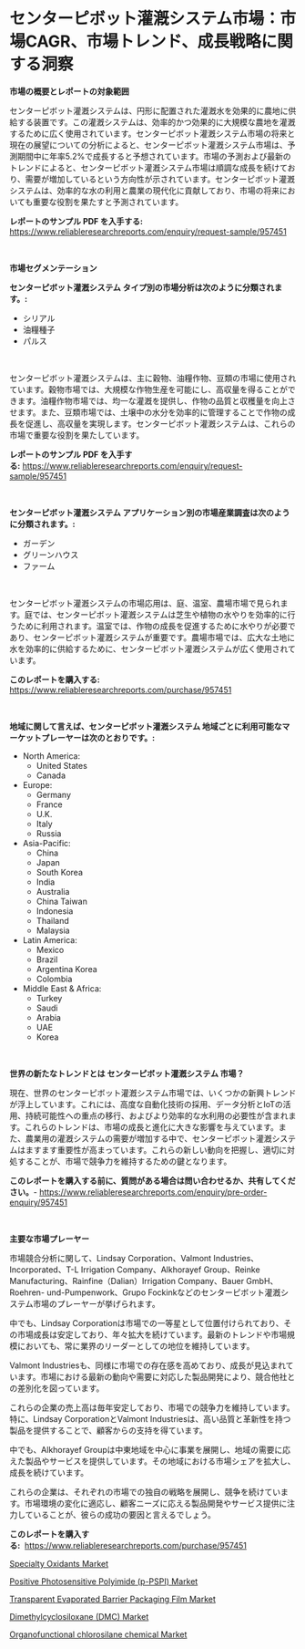 <p><h1>センターピボット灌漑システム市場：市場CAGR、市場トレンド、成長戦略に関する洞察</h1></p><p><strong>市場の概要とレポートの対象範囲</strong></p>
<p><p>センターピボット灌漑システムは、円形に配置された灌漑水を効果的に農地に供給する装置です。この灌漑システムは、効率的かつ効果的に大規模な農地を灌漑するために広く使用されています。センターピボット灌漑システム市場の将来と現在の展望についての分析によると、センターピボット灌漑システム市場は、予測期間中に年率5.2%で成長すると予想されています。市場の予測および最新のトレンドによると、センターピボット灌漑システム市場は順調な成長を続けており、需要が増加しているという方向性が示されています。センターピボット灌漑システムは、効率的な水の利用と農業の現代化に貢献しており、市場の将来においても重要な役割を果たすと予測されています。</p></p>
<p><strong>レポートのサンプル PDF を入手する:</strong> <a href="https://www.reliableresearchreports.com/enquiry/request-sample/957451">https://www.reliableresearchreports.com/enquiry/request-sample/957451</a></p>
<p>&nbsp;</p>
<p><strong>市場セグメンテーション</strong></p>
<p><strong>センターピボット灌漑システム タイプ別の市場分析は次のように分類されます。:</strong></p>
<p><ul><li>シリアル</li><li>油糧種子</li><li>パルス</li></ul></p>
<p>&nbsp;</p>
<p><p>センターピボット灌漑システムは、主に穀物、油糧作物、豆類の市場に使用されています。穀物市場では、大規模な作物生産を可能にし、高収量を得ることができます。油糧作物市場では、均一な灌漑を提供し、作物の品質と収穫量を向上させます。また、豆類市場では、土壌中の水分を効率的に管理することで作物の成長を促進し、高収量を実現します。センターピボット灌漑システムは、これらの市場で重要な役割を果たしています。</p></p>
<p><strong>レポートのサンプル PDF を入手する:</strong>&nbsp;<a href="https://www.reliableresearchreports.com/enquiry/request-sample/957451">https://www.reliableresearchreports.com/enquiry/request-sample/957451</a></p>
<p>&nbsp;</p>
<p><strong> センターピボット灌漑システム アプリケーション別の市場産業調査は次のように分類されます。:</strong></p>
<p><ul><li>ガーデン</li><li>グリーンハウス</li><li>ファーム</li></ul></p>
<p>&nbsp;</p>
<p><p>センターピボット灌漑システムの市場応用は、庭、温室、農場市場で見られます。庭では、センターピボット灌漑システムは芝生や植物の水やりを効率的に行うために利用されます。温室では、作物の成長を促進するために水やりが必要であり、センターピボット灌漑システムが重要です。農場市場では、広大な土地に水を効率的に供給するために、センターピボット灌漑システムが広く使用されています。</p></p>
<p><strong>このレポートを購入する:</strong>&nbsp; <a href="https://www.reliableresearchreports.com/purchase/957451">https://www.reliableresearchreports.com/purchase/957451</a></p>
<p>&nbsp;</p>
<p><strong>地域に関して言えば、センターピボット灌漑システム 地域ごとに利用可能なマーケットプレーヤーは次のとおりです。:</strong></p>
<p><ul>
    <li>
        North America:
        <ul>
            <li>United States</li>
            <li>Canada</li>
        </ul>
    </li>
    <li>
        Europe:
        <ul>
            <li>Germany</li>
            <li>France</li>
            <li>U.K.</li>
            <li>Italy</li>
            <li>Russia</li>
        </ul>
    </li>
    <li>
        Asia-Pacific:
        <ul>
            <li>China</li>
            <li>Japan</li>
            <li>South Korea</li>
            <li>India</li>
            <li>Australia</li>
            <li>China Taiwan</li>
            <li>Indonesia</li>
            <li>Thailand</li>
            <li>Malaysia</li>
        </ul>
    </li>
    <li>
        Latin America:
        <ul>
            <li>Mexico</li>
            <li>Brazil</li>
            <li>Argentina Korea</li>
            <li>Colombia</li>
        </ul>
    </li>
    <li>
        Middle East & Africa:
        <ul>
            <li>Turkey</li>
            <li>Saudi</li>
            <li>Arabia</li>
            <li>UAE</li>
            <li>Korea</li>
        </ul>
    </li>
    </ul></p>
<p>&nbsp;</p>
<p><strong>世界の新たなトレンドとは センターピボット灌漑システム 市場？</strong></p>
<p><p>現在、世界のセンターピボット灌漑システム市場では、いくつかの新興トレンドが浮上しています。これには、高度な自動化技術の採用、データ分析とIoTの活用、持続可能性への重点の移行、およびより効率的な水利用の必要性が含まれます。これらのトレンドは、市場の成長と進化に大きな影響を与えています。また、農業用の灌漑システムの需要が増加する中で、センターピボット灌漑システムはますます重要性が高まっています。これらの新しい動向を把握し、適切に対処することが、市場で競争力を維持するための鍵となります。</p></p>
<p><strong>このレポートを購入する前に、質問がある場合は問い合わせるか、共有してください。</strong>- <a href="https://www.reliableresearchreports.com/enquiry/pre-order-enquiry/957451">https://www.reliableresearchreports.com/enquiry/pre-order-enquiry/957451</a></p>
<p>&nbsp;</p>
<p><strong>主要な市場プレーヤー</strong></p>
<p><p>市場競合分析に関して、Lindsay Corporation、Valmont Industries、Incorporated、T-L Irrigation Company、Alkhorayef Group、Reinke Manufacturing、Rainfine（Dalian）Irrigation Company、Bauer GmbH、Roehren- und-Pumpenwork、Grupo Fockinkなどのセンターピボット灌漑システム市場のプレーヤーが挙げられます。</p><p>中でも、Lindsay Corporationは市場での一等星として位置付けられており、その市場成長は安定しており、年々拡大を続けています。最新のトレンドや市場規模においても、常に業界のリーダーとしての地位を維持しています。</p><p>Valmont Industriesも、同様に市場での存在感を高めており、成長が見込まれています。市場における最新の動向や需要に対応した製品開発により、競合他社との差別化を図っています。</p><p>これらの企業の売上高は毎年安定しており、市場での競争力を維持しています。特に、Lindsay CorporationとValmont Industriesは、高い品質と革新性を持つ製品を提供することで、顧客からの支持を得ています。</p><p>中でも、Alkhorayef Groupは中東地域を中心に事業を展開し、地域の需要に応えた製品やサービスを提供しています。その地域における市場シェアを拡大し、成長を続けています。</p><p>これらの企業は、それぞれの市場での独自の戦略を展開し、競争を続けています。市場環境の変化に適応し、顧客ニーズに応える製品開発やサービス提供に注力していることが、彼らの成功の要因と言えるでしょう。</p></p>
<p><strong>このレポートを購入する:</strong>&nbsp;&nbsp;<a href="https://www.reliableresearchreports.com/purchase/957451">https://www.reliableresearchreports.com/purchase/957451</a></p>
<p><p><a href="https://github.com/Sherrillcrooksxa8i18ucf2m/Market-Research-Report-List-1/blob/main/specialty-oxidants-market.md">Specialty Oxidants Market</a></p><p><a href="https://view.publitas.com/reportprime-1/positive-photosensitive-polyimide-p-pspi-market-size-2024-2031-global-industrial-analysis-key-geographical-regions-market-share-top-key-players-product-types-and-forecast-research-report/">Positive Photosensitive Polyimide (p-PSPI) Market</a></p><p><a href="https://view.publitas.com/reportprime-1/transparent-evaporated-barrier-packaging-film-market-size-and-examines-its-market-scope-with-a-primary-focus-on-growth-opportunities-and-forecasted-trends-spanning-from-2024-to-2031/">Transparent Evaporated Barrier Packaging Film Market</a></p><p><a href="https://unruly-ladybug-44b.notion.site/Dimethylcyclosiloxane-DMC-Market-Size-Reflecting-a-Forecast-Till-2031-Market-By-Type-By-Applicat-000f9ac9084f4a35944935771dbe1092">Dimethylcyclosiloxane (DMC) Market</a></p><p><a href="https://cute-banjo-8ca.notion.site/Organofunctional-chlorosilane-chemical-Market-Size-Growing-and-Forecasted-for-period-from-2024-203-46f039607ceb4a89be9df5a586984b64">Organofunctional chlorosilane chemical Market</a></p></p>